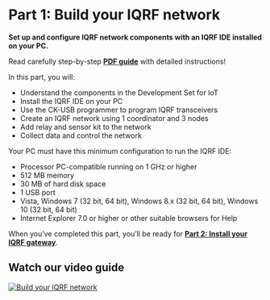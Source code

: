 # Part 1: Build your IQRF network

**Set up and configure IQRF network components with an IQRF IDE installed on your PC.**

Read carefully step-by-step **[PDF guide](https://github.com/iqrfsdk/iot-starter-kit/tree/master/install/pdf/iqrf-part1.pdf)** with detailed instructions!

In this part, you will:

*	Understand the components in the Development Set for IoT
*	Install the IQRF IDE on your PC
*	Use the CK-USB programmer to program IQRF transceivers
*	Create an IQRF network using 1 coordinator and 3 nodes
*	Add relay and sensor kit to the network
*	Collect data and control the network

Your PC must have this minimum configuration to run the IQRF IDE:

*	Processor PC-compatible running on 1 GHz or higher 
*	512 MB memory 
*	30 MB of hard disk space 
*	1 USB port 
*	Vista, Windows 7 (32 bit, 64 bit), Windows 8.x (32 bit, 64 bit), Windows 10 (32 bit, 64 bit) 
*	Internet Explorer 7.0 or higher or other suitable browsers for Help 

When you’ve completed this part, you’ll be ready for **[Part 2: Install your IQRF gateway](https://github.com/iqrfsdk/iot-starter-kit/tree/master/install/PART2-GW.md)**.

## Watch our video guide 

[![Build your IQRF network](https://img.youtube.com/vi/xciSSiu2n98/0.jpg)](https://www.youtube.com/watch?v=xciSSiu2n98 "Part1: Build your IQRF Network")
